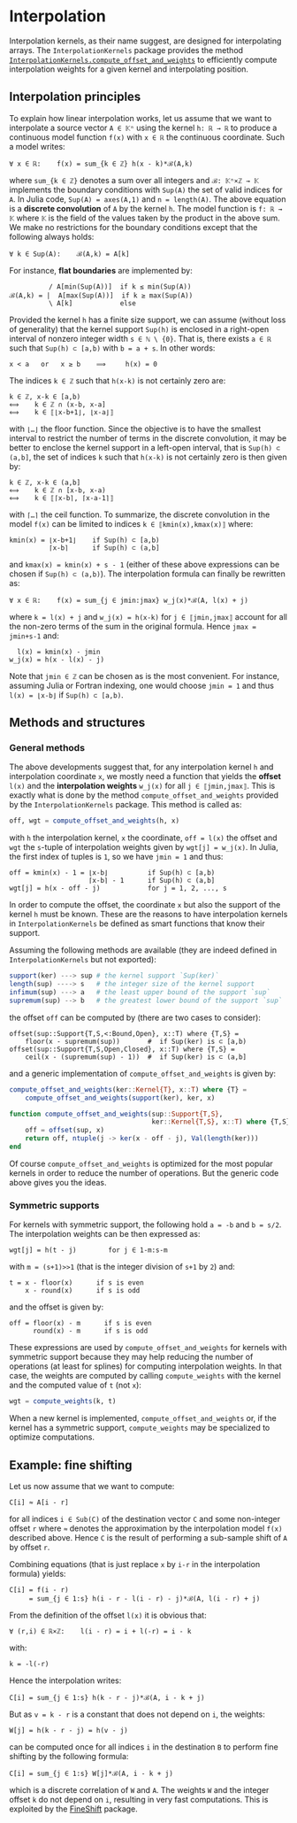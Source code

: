 # Interpolation

Interpolation kernels, as their name suggest, are designed for interpolating
arrays.  The `InterpolationKernels` package provides the method
[`InterpolationKernels.compute_offset_and_weights`](@ref) to efficiently
compute interpolation weights for a given kernel and interpolating position.


## Interpolation principles

To explain how linear interpolation works, let us assume that we want to
interpolate a source vector `A ∈ 𝕂ⁿ` using the kernel `h: ℝ → ℝ` to produce a
continuous model function `f(x)` with `x ∈ ℝ` the continuous coordinate.
Such a model writes:

```
∀ x ∈ ℝ:    f(x) = sum_{k ∈ ℤ} h(x - k)*ℬ(A,k)
```

where `sum_{k ∈ ℤ}` denotes a sum over all integers and `ℬ: 𝕂ⁿ×ℤ → 𝕂`
implements the boundary conditions with `Sup(A)` the set of valid indices for
`A`.  In Julia code, `Sup(A) = axes(A,1)` and `n = length(A)`.  The above
equation is a **discrete convolution** of `A` by the kernel `h`.  The model
function is `f: ℝ → 𝕂` where `𝕂` is the field of the values taken by the
product in the above sum.  We make no restrictions for the boundary conditions
except that the following always holds:

```
∀ k ∈ Sup(A):    ℬ(A,k) = A[k]
```

For instance, **flat boundaries** are implemented by:

```
          / A[min(Sup(A))]  if k ≤ min(Sup(A))
ℬ(A,k) = |  A[max(Sup(A))]  if k ≥ max(Sup(A))
          \ A[k]            else
```

Provided the kernel `h` has a finite size support, we can assume (without
loss of generality) that the kernel support `Sup(h)` is enclosed in a
right-open interval of nonzero integer width `s ∈ ℕ \ {0}`.  That is, there
exists `a ∈ ℝ` such that `Sup(h) ⊂ [a,b)` with `b = a + s`.  In other words:

```
x < a   or   x ≥ b    ⟹     h(x) = 0
```

The indices `k ∈ ℤ` such that `h(x-k)` is not certainly zero are:

```
k ∈ ℤ, x-k ∈ [a,b)
⟺    k ∈ ℤ ∩ (x-b, x-a]
⟺    k ∈ ⟦⌊x-b+1⌋, ⌊x-a⌋⟧
```

with `⌊…⌋` the floor function.  Since the objective is to have the smallest
interval to restrict the number of terms in the discrete convolution, it may be
better to enclose the kernel support in a left-open interval, that is `Sup(h) ⊂
(a,b]`, the set of indices `k` such that `h(x-k)` is not certainly zero is then
given by:

```
k ∈ ℤ, x-k ∈ (a,b]
⟺    k ∈ ℤ ∩ [x-b, x-a)
⟺    k ∈ ⟦⌈x-b⌉, ⌈x-a-1⌉⟧
```

with `⌈…⌉` the ceil function.  To summarize, the discrete convolution in the
model `f(x)` can be limited to indices `k ∈ ⟦kmin(x),kmax(x)⟧` where:

```
kmin(x) = ⌊x-b+1⌋    if Sup(h) ⊂ [a,b)
          ⌈x-b⌉      if Sup(h) ⊂ (a,b]
```

and `kmax(x) = kmin(x) + s - 1` (either of these above expressions can be
chosen if `Sup(h) ⊂ (a,b)`).  The interpolation formula can finally be
rewritten as:

```
∀ x ∈ ℝ:    f(x) = sum_{j ∈ jmin:jmax} w_j(x)*ℬ(A, l(x) + j)
```

where `k = l(x) + j` and `w_j(x) = h(x-k)` for `j ∈ ⟦jmin,jmax⟧` account for
all the non-zero terms of the sum in the original formula.  Hence `jmax =
jmin+s-1` and:

```
  l(x) = kmin(x) - jmin
w_j(x) = h(x - l(x) - j)
```

Note that `jmin ∈ ℤ` can be chosen as is the most convenient.  For instance,
assuming Julia or Fortran indexing, one would choose `jmin = 1` and thus `l(x)
= ⌊x-b⌋` if `Sup(h) ⊂ [a,b)`.


## Methods and structures

### General methods

The above developments suggest that, for any interpolation kernel `h` and
interpolation coordinate `x`, we mostly need a function that yields the
**offset** `l(x)` and the **interpolation weights** `w_j(x)` for all `j ∈
⟦jmin,jmax⟧`.  This is exactly what is done by the method
`compute_offset_and_weights` provided by the `InterpolationKernels` package.
This method is called as:

```julia
off, wgt = compute_offset_and_weights(h, x)
```

with `h` the interpolation kernel, `x` the coordinate, `off = l(x)` the offset
and `wgt` the `s`-tuple of interpolation weights given by `wgt[j] = w_j(x)`.
In Julia, the first index of tuples is `1`, so we have `jmin = 1` and thus:

```
off = kmin(x) - 1 = ⌊x-b⌋          if Sup(h) ⊂ [a,b)
                    ⌈x-b⌉ - 1      if Sup(h) ⊂ (a,b]
wgt[j] = h(x - off - j)            for j = 1, 2, ..., s
```

In order to compute the offset, the coordinate `x` but also the support of the
kernel `h` must be known.  These are the reasons to have interpolation kernels
in `InterpolationKernels` be defined as smart functions that know their
support.

Assuming the following methods are available (they are indeed defined in
`InterpolationKernels` but not exported):

```julia
support(ker) ---> sup # the kernel support `Sup(ker)`
length(sup) ----> s   # the integer size of the kernel support
infimum(sup) ---> a   # the least upper bound of the support `sup`
supremum(sup) --> b   # the greatest lower bound of the support `sup`
```

the offset `off` can be computed by (there are two cases to consider):

```
offset(sup::Support{T,S,<:Bound,Open}, x::T) where {T,S} =
    floor(x - supremum(sup))       #  if Sup(ker) is ⊂ [a,b)
offset(sup::Support{T,S,Open,Closed}, x::T) where {T,S} =
    ceil(x - (supremum(sup) - 1))  #  if Sup(ker) is ⊂ (a,b]
```

and a generic implementation of `compute_offset_and_weights` is given by:

```julia
compute_offset_and_weights(ker::Kernel{T}, x::T) where {T} =
    compute_offset_and_weights(support(ker), ker, x)

function compute_offset_and_weights(sup::Support{T,S},
                                    ker::Kernel{T,S}, x::T) where {T,S}
    off = offset(sup, x)
    return off, ntuple(j -> ker(x - off - j), Val(length(ker)))
end
```

Of course `compute_offset_and_weights` is optimized for the most popular
kernels in order to reduce the number of operations.  But the generic code
above gives you the ideas.


### Symmetric supports

For kernels with symmetric support, the following hold `a = -b` and `b = s/2`.
The interpolation weights can be then expressed as:

```
wgt[j] = h(t - j)        for j ∈ 1-m:s-m
```

with `m = (s+1)>>1` (that is the integer division of `s+1` by `2`) and:

```
t = x - floor(x)      if s is even
    x - round(x)      if s is odd
```

and the offset is given by:

```
off = floor(x) - m      if s is even
      round(x) - m      if s is odd
```

These expressions are used by `compute_offset_and_weights` for kernels with
symmetric support because they may help reducing the number of operations (at
least for splines) for computing interpolation weights.  In that case, the
weights are computed by calling `compute_weights` with the kernel and the
computed value of `t` (not `x`):

```julia
wgt = compute_weights(k, t)
```

When a new kernel is implemented, `compute_offset_and_weights` or, if the
kernel has a symmetric support, `compute_weights` may be specialized to
optimize computations.



## Example: fine shifting

Let us now assume that we want to compute:

```
C[i] ≈ A[i - r]
```

for all indices `i ∈ Sub(C)` of the destination vector `C` and some non-integer
offset `r` where `≈` denotes the approximation by the interpolation model
`f(x)` described above.  Hence `C` is the result of performing a sub-sample
shift of `A` by offset `r`.

Combining equations (that is just replace `x` by `i-r` in the interpolation
formula) yields:

```
C[i] = f(i - r)
     = sum_{j ∈ 1:s} h(i - r - l(i - r) - j)*ℬ(A, l(i - r) + j)
```

From the definition of the offset `l(x)` it is obvious that:

```
∀ (r,i) ∈ ℝ×ℤ:    l(i - r) = i + l(-r) = i - k
```

with:

```
k = -l(-r)
```

Hence the interpolation writes:

```
C[i] = sum_{j ∈ 1:s} h(k - r - j)*ℬ(A, i - k + j)
```

But as `v = k - r` is a constant that does not depend on `i`, the weights:

```
W[j] = h(k - r - j) = h(v - j)
```

can be computed once for all indices `i` in the destination `B` to perform fine
shifting by the following formula:

```
C[i] = sum_{j ∈ 1:s} W[j]*ℬ(A, i - k + j)
```

which is a discrete correlation of `W` and `A`.  The weights `W` and the
integer offset `k` do not depend on `i`, resulting in very fast computations.
This is exploited by the [FineShift](https://github.com/emmt/FineShift.jl)
package.
